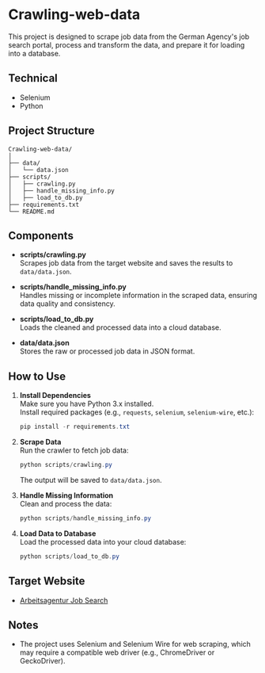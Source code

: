 # Crawling-web-data

This project is designed to scrape job data from the German Agency's job search portal, process and transform the data, and prepare it for loading into a database.

## Technical
- Selenium
- Python

## Project Structure

```
Crawling-web-data/
│
├── data/
│   └── data.json
├── scripts/
│   ├── crawling.py
│   ├── handle_missing_info.py
│   ├── load_to_db.py
├── requirements.txt
└── README.md
```

## Components

- **scripts/crawling.py**  
	Scrapes job data from the target website and saves the results to `data/data.json`.

- **scripts/handle_missing_info.py**  
	Handles missing or incomplete information in the scraped data, ensuring data quality and consistency.

- **scripts/load_to_db.py**  
	Loads the cleaned and processed data into a cloud database.

- **data/data.json**  
	Stores the raw or processed job data in JSON format.

## How to Use

1. **Install Dependencies**  
	 Make sure you have Python 3.x installed.  
	 Install required packages (e.g., `requests`, `selenium`, `selenium-wire`, etc.):

	 ```powershell
	 pip install -r requirements.txt
	 ```

2. **Scrape Data**  
	 Run the crawler to fetch job data:

	 ```powershell
	 python scripts/crawling.py
	 ```

	 The output will be saved to `data/data.json`.

3. **Handle Missing Information**  
	 Clean and process the data:

	 ```powershell
	 python scripts/handle_missing_info.py
	 ```

4. **Load Data to Database**  
	 Load the processed data into your cloud database:

	 ```powershell
	 python scripts/load_to_db.py
	 ```

## Target Website

- [Arbeitsagentur Job Search](https://www.arbeitsagentur.de/jobsuche/suche?angebotsart=4&ausbildungsart=0&arbeitszeit=vz&branche=22;1;2;9;3;5;7;10;11;16;12;21;26;15;17;19;20;8;23;29&veroeffentlichtseit=7&sort=veroeffdatum)

## Notes

- The project uses Selenium and Selenium Wire for web scraping, which may require a compatible web driver (e.g., ChromeDriver or GeckoDriver).

